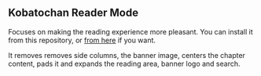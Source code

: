 ## Kobatochan Reader Mode

Focuses on making the reading experience more pleasant. You can install it from this repository, or [from here](https://userstyles.org/styles/185935/kobatochan-reader-mode) if you want.

It removes removes side columns, the banner image, centers the chapter content, pads it and expands the reading area, banner logo and search.
